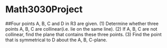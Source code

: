 # Math3030Project

##Four points A, B, C and D in R3 are given.
(1) Determine whether three points A, B, C are collinear(i.e. lie on the same line).
(2) If A, B, C are not collinear, find the plane that contains these three points.
(3) Find the point that is symmetrical to D about the A, B, C-plane.
